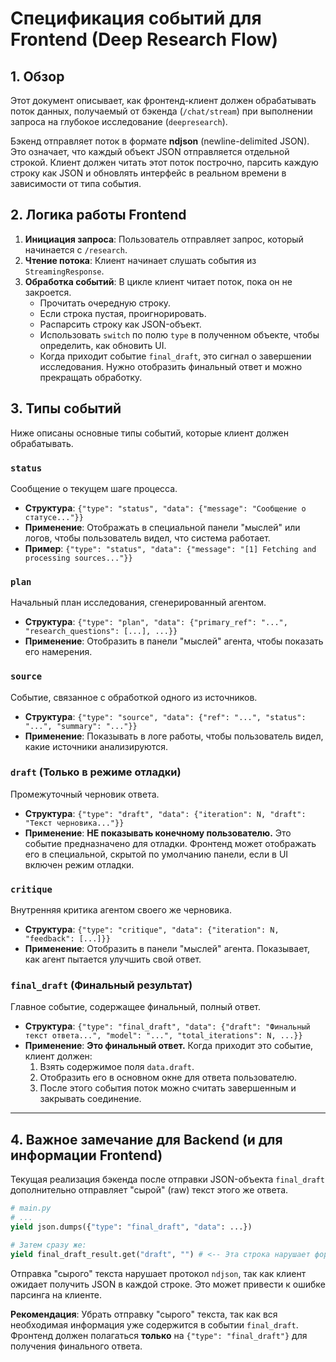 # Спецификация событий для Frontend (Deep Research Flow)

## 1. Обзор

Этот документ описывает, как фронтенд-клиент должен обрабатывать поток данных, получаемый от бэкенда (`/chat/stream`) при выполнении запроса на глубокое исследование (`deepresearch`).

Бэкенд отправляет поток в формате **ndjson** (newline-delimited JSON). Это означает, что каждый объект JSON отправляется отдельной строкой. Клиент должен читать этот поток построчно, парсить каждую строку как JSON и обновлять интерфейс в реальном времени в зависимости от типа события.

## 2. Логика работы Frontend

1.  **Инициация запроса**: Пользователь отправляет запрос, который начинается с `/research`.
2.  **Чтение потока**: Клиент начинает слушать события из `StreamingResponse`.
3.  **Обработка событий**: В цикле клиент читает поток, пока он не закроется.
    *   Прочитать очередную строку.
    *   Если строка пустая, проигнорировать.
    *   Распарсить строку как JSON-объект.
    *   Использовать `switch` по полю `type` в полученном объекте, чтобы определить, как обновить UI.
    *   Когда приходит событие `final_draft`, это сигнал о завершении исследования. Нужно отобразить финальный ответ и можно прекращать обработку.

## 3. Типы событий

Ниже описаны основные типы событий, которые клиент должен обрабатывать.

### `status`
Сообщение о текущем шаге процесса.
- **Структура**: `{"type": "status", "data": {"message": "Сообщение о статусе..."}}`
- **Применение**: Отображать в специальной панели "мыслей" или логов, чтобы пользователь видел, что система работает.
- **Пример**: `{"type": "status", "data": {"message": "[1] Fetching and processing sources..."}}`

### `plan`
Начальный план исследования, сгенерированный агентом.
- **Структура**: `{"type": "plan", "data": {"primary_ref": "...", "research_questions": [...], ...}}`
- **Применение**: Отобразить в панели "мыслей" агента, чтобы показать его намерения.

### `source`
Событие, связанное с обработкой одного из источников.
- **Структура**: `{"type": "source", "data": {"ref": "...", "status": "...", "summary": "..."}}`
- **Применение**: Показывать в логе работы, чтобы пользователь видел, какие источники анализируются.

### `draft` (Только в режиме отладки)
Промежуточный черновик ответа.
- **Структура**: `{"type": "draft", "data": {"iteration": N, "draft": "Текст черновика..."}}`
- **Применение**: **НЕ показывать конечному пользователю.** Это событие предназначено для отладки. Фронтенд может отображать его в специальной, скрытой по умолчанию панели, если в UI включен режим отладки.

### `critique`
Внутренняя критика агентом своего же черновика.
- **Структура**: `{"type": "critique", "data": {"iteration": N, "feedback": [...]}}`
- **Применение**: Отобразить в панели "мыслей" агента. Показывает, как агент пытается улучшить свой ответ.

### `final_draft` (Финальный результат)
Главное событие, содержащее финальный, полный ответ.
- **Структура**: `{"type": "final_draft", "data": {"draft": "Финальный текст ответа...", "model": "...", "total_iterations": N, ...}}`
- **Применение**: **Это финальный ответ.** Когда приходит это событие, клиент должен:
    1.  Взять содержимое поля `data.draft`.
    2.  Отобразить его в основном окне для ответа пользователю.
    3.  После этого события поток можно считать завершенным и закрывать соединение.

---

## 4. Важное замечание для Backend (и для информации Frontend)

Текущая реализация бэкенда после отправки JSON-объекта `final_draft` дополнительно отправляет "сырой" (raw) текст этого же ответа.
```python
# main.py
# ...
yield json.dumps({"type": "final_draft", "data": ...})

# Затем сразу же:
yield final_draft_result.get("draft", "") # <-- Эта строка нарушает формат ndjson
```
Отправка "сырого" текста нарушает протокол `ndjson`, так как клиент ожидает получить JSON в каждой строке. Это может привести к ошибке парсинга на клиенте.

**Рекомендация**: Убрать отправку "сырого" текста, так как вся необходимая информация уже содержится в событии `final_draft`. Фронтенд должен полагаться **только** на `{"type": "final_draft"}` для получения финального ответа.

